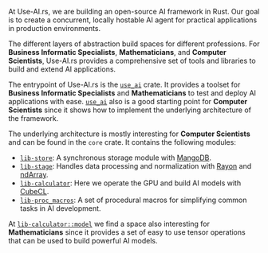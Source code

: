 At Use-AI.rs, we are building an open-source AI framework in Rust.
Our goal is to create a concurrent, locally hostable AI agent for practical applications in production environments.

The different layers of abstraction build spaces for different professions. For **Business Informatic Specialists**, **Mathematicians**, and **Computer Scientists**, Use-AI.rs provides a comprehensive set of tools and libraries to build and extend AI applications.

The entrypoint of Use-AI.rs is the [`use_ai`](/tooling/useai.md) crate. It provides a toolset for **Business Informatic Specialists** and **Mathematicians** to test and deploy AI applications with ease.
[`use_ai`](/tooling/useai.md) also is a good starting point for **Computer Scientists** since it shows how to implement the underlying architecture of the framework.

The underlying architecture is mostly interesting for **Computer Scientists** and can be found in the `core` crate. It contains the following modules:
- [`lib-store`](/store/store.md): A synchronous storage module with [MangoDB](https://www.mongodb.com/).
- [`lib-stage`](/stage/stage.md): Handles data processing and normalization with [Rayon](https://github.com/rayon-rs/rayon) and [ndArray](https://github.com/rust-ndarray/ndarray).
- [`lib-calculator`](/calc/calc.md): Here we operate the GPU and build AI models with [CubeCL](https://github.com/tracel-ai/cubecl).
- [`lib-proc_macros`](/macros/macros.md): A set of procedural macros for simplifying common tasks in AI development.

At [`lib-calculator::model`](/calc/model.md) we find a space also interesting for **Mathematicians** since it provides a set of easy to use tensor operations that can be used to build powerful AI models.
